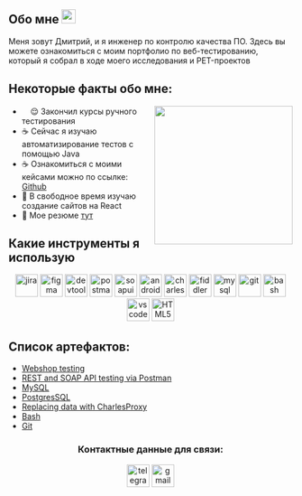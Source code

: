 <h2>Обо мне <img src="https://em-content.zobj.net/source/microsoft-teams/363/lady-beetle_1f41e.png" height="25" ></h2>
<p> Меня зовут Дмитрий, и я инженер по контролю качества ПО. Здесь вы можете ознакомиться с моим портфолио по веб-тестированию, который я собрал в ходе моего исследования и PET-проектов</p> 

<h2>Некоторые факты обо мне: </h2>
<img align="right" src="https://i.pinimg.com/originals/c5/ef/b4/c5efb4d3fe9c3aea5e32fa31575869a4.gif" height="245">
<ul>
<li> <img src="https://seeklogo.com/images/I/ivi-logo-DBB3F958F7-seeklogo.com.png" height="15" ></h2>😌 Закончил курсы ручного тестирования</li>
<li>☕ Сейчас я изучаю автоматизирование тестов с помощью Java</li>
<li>☕ Ознакомиться с моими кейсами можно по ссылке: <a href="https://github.com/osukhorukova">Github</a></li> </li>
<li> 📖 В свободное время изучаю создание сайтов на React</li>
<li>📙 Мое резюме <a href="https://spb.hh.ru/resume/d955f268ff0db979ef0039ed1f79544e6b744e">тут</a></li> 
</ul>
<h2>Какие инструменты я использую</h2>
<p align="center">
<img src="https://cdn.jsdelivr.net/gh/devicons/devicon/icons/jira/jira-original.svg" title="jira" alt="jira" width="40" height="40"/>
<img src="https://cdn.jsdelivr.net/gh/devicons/devicon/icons/figma/figma-original.svg" title="figma" alt="figma" width="40" height="40"/>
<img src="https://d33wubrfki0l68.cloudfront.net/38b5c953a4667366685d55db55d057c86db1fc54/a0fdc/static/acae6b24d940347661ca901ea07f47c1/chrome-dev-logo-icon.png" title="devtools" alt="devtools" width="40" height="40"/>
<img src="https://www.svgrepo.com/show/354202/postman-icon.svg" title="postman" alt="postman" width="40" height="40"/>
<img src="https://encrypted-tbn0.gstatic.com/images?q=tbn:ANd9GcTDLj-17hLuPse4K5lo4VLNFRn89rjLSB-KKIZMdNjB0Q&s" title="soapui" alt="soapui" width="40" height="40"/>
 <img src="https://cdn.jsdelivr.net/gh/devicons/devicon/icons/androidstudio/androidstudio-original.svg" title="android-studio" alt="android-studio" width="40" height="40"/>
<img src="https://cdn.icon-icons.com/icons2/3053/PNG/512/charles_proxy_macos_bigsur_icon_190302.png" title="charles-proxy" alt="charles-proxy" width="40" height="40"/>
<img src="https://www.megaleechers.com/storage/Fiddler-Everywhere-Icon.png" title="fiddler" alt="fiddler" width="40" height="40"/>
<img src="https://cdn.jsdelivr.net/gh/devicons/devicon/icons/mysql/mysql-original.svg" title="mysql" alt="mysql" width="40" height="40"/>
<img src="https://cdn.jsdelivr.net/gh/devicons/devicon/icons/git/git-original.svg" title="git" alt="git" width="40" height="40"/>
<img src="https://upload.wikimedia.org/wikipedia/commons/thumb/4/4b/Bash_Logo_Colored.svg/1024px-Bash_Logo_Colored.svg.png?20180723054350" title="bash" alt="bash" width="40" height="40"/>
<img src="https://cdn.jsdelivr.net/gh/devicons/devicon/icons/vscode/vscode-original.svg" title="vscode" alt="vscode" width="40" height="40"/>
<img src="https://cdn-icons-png.flaticon.com/512/919/919827.png" title="HTML5" alt="HTML5" width="40" height="40"/>
</p>
<h2>Список артефактов: </h2>
<p> 
 <ul>
<li>  <a href="?">Webshop testing</a>  </li>
<li>  <a href="?"> REST and SOAP API testing via Postman </a>   </li>
<li> <a href="?">MySQL</a>   </li>
<li>  <a href="?">PostgresSQL</a>  </li>
<li> <a href="?">Replacing data with CharlesProxy</a>  </li>
<li> <a href="?"> Bash </a>  </li>
<li> <a href="?"> Git </a> </li>
</ul>
</p>
<h3 align="center">Контактные данные для связи: </h3>
<p align="center">
<a href= "https://t.me/olyaskh"><img src="https://img.icons8.com/?size=512&id=63306&format=png" width="40" height="40" alt="telegram"/></a>
<a href= "mailto:dmitriygranz@gmail.com"><img src="https://img.icons8.com/?size=512&id=P7UIlhbpWzZm&format=png" width="40" height="40" alt="gmail"/></a>
</p>

